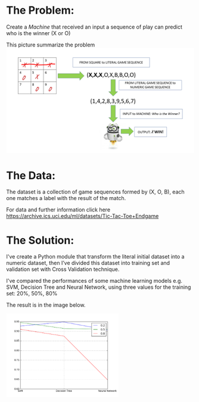 # The Problem:
Create a <i>Machine</i> that received an input a sequence of play can predict who is the winner (X or O)

This picture summarize the problem
<img src="https://github.com/gentilew/Machine-Learning-Pills/blob/master/Tic-Tac-Toe-Endgame/game_seq.png" alt="">

# The Data:

The dataset is a collection of game sequences formed by (X, O, B), each one matches a label with the result of the match.

For data and further information click here
https://archive.ics.uci.edu/ml/datasets/Tic-Tac-Toe+Endgame


# The Solution:

I've create a Python module that transform the literal initial dataset into a numeric dataset, then I’ve divided this dataset into training set and validation set with Cross Validation technique.

I've compared the performances of some machine learning models e.g. SVM, Decision Tree and Neural Network, using three values for the training set: 20%, 50%, 80%

The result is in the image below.

<img src="https://github.com/gentilew/Machine-Learning-Pills/blob/master/Tic-Tac-Toe-Endgame/output.png" width="60%" height="60%" alt="">


